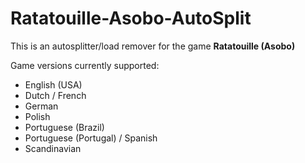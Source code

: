 # Ratatouille-Asobo-AutoSplit

This is an autosplitter/load remover for the game **Ratatouille (Asobo)**

Game versions currently supported:

- English (USA)
- Dutch / French
- German
- Polish
- Portuguese (Brazil)
- Portuguese (Portugal) / Spanish
- Scandinavian